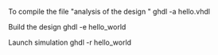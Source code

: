 To compile the file "analysis of the design " 
	ghdl -a hello.vhdl

Build the design 
	ghdl -e hello_world

Launch simulation 
	ghdl -r hello_world


